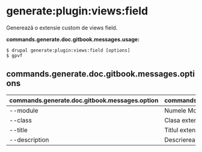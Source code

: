 # generate:plugin:views:field
Generează o extensie custom de views field.

**commands.generate.doc.gitbook.messages.usage:**
```
$ drupal generate:plugin:views:field [options]
$ gpvf  
```

## commands.generate.doc.gitbook.messages.options
commands.generate.doc.gitbook.messages.option | commands.generate.doc.gitbook.messages.details
-------|-------------
--module | Numele Modulului.
--class | Clasa extensiei de views field
--title | Titlul extensiei de views field
--description | Descrierea extensiei de views field
